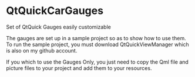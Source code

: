 QtQuickCarGauges
================

Set of QtQuick Gauges easily customizable

The gauges are set up in a sample project so as to show how to use them.
To run the sample project, you must download QtQuickViewManager which is also
on my github account.

If you which to use the Gauges Only, you just need to copy the Qml file and
picture files to your project and add them to your resources.
